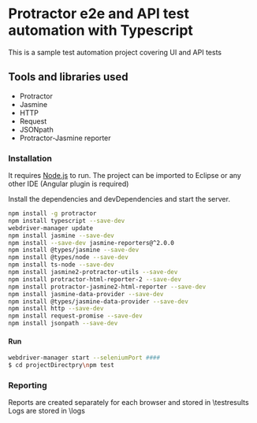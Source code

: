 # Protractor e2e and API test automation with Typescript

This is a sample test automation project covering UI and API tests

## Tools and libraries used

  - Protractor
  - Jasmine
  - HTTP
  - Request
  - JSONpath
  - Protractor-Jasmine reporter

### Installation

It requires [Node.js](https://nodejs.org/) to run.
The project can be imported to Eclipse or any other IDE (Angular plugin is required)

Install the dependencies and devDependencies and start the server.

```sh
npm install -g protractor
npm install typescript --save-dev
webdriver-manager update
npm install jasmine --save-dev
npm install --save-dev jasmine-reporters@^2.0.0
npm install @types/jasmine --save-dev
npm install @types/node --save-dev
npm install ts-node --save-dev
npm install jasmine2-protractor-utils --save-dev
npm install protractor-html-reporter-2 --save-dev
npm install protractor-jasmine2-html-reporter --save-dev
npm install jasmine-data-provider --save-dev
npm install @types/jasmine-data-provider --save-dev
npm install http --save-dev
npm install request-promise --save-dev
npm install jsonpath --save-dev
```

#### Run
```sh
webdriver-manager start --seleniumPort ####
$ cd projectDirectpry\npm test
```

### Reporting
Reports are created separately for each browser and stored in \testresults
Logs are stored in \logs